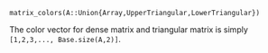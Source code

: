 ```
matrix_colors(A::Union{Array,UpperTriangular,LowerTriangular})
```

The color vector for dense matrix and triangular matrix is simply `[1,2,3,..., Base.size(A,2)]`.
